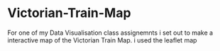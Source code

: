 # Victorian-Train-Map
For one of my Data Visualisation class assignemnts i set out to make a interactive map of the Victorian Train Map. i used the leaflet map 
